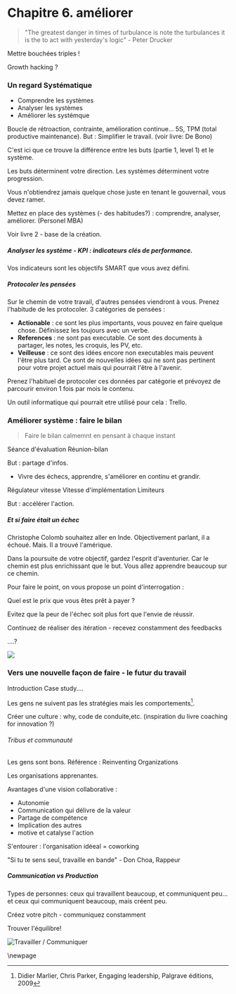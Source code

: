 # Chapitre 6. améliorer

>"The greatest danger in times of turbulance is note the turbulances it is the to act with yesterday's logic" - Peter Drucker

Mettre bouchées triples ! 

Growth hacking ?



### Un regard Systématique

- Comprendre les systèmes
- Analyser les systèmes
- Améliorer les systémque

Boucle de rétroaction, contrainte, amélioration continue... 5S, TPM (total productive maintenance). But : Simplifier le travail. (voir livre: De Bono)

C'est ici que ce trouve la différence entre les buts (partie 1, level 1) et le système. 

Les buts déterminent votre direction. Les systèmes déterminent votre progression. 

Vous n'obtiendrez jamais quelque chose juste en tenant le gouvernail, vous devez ramer. 

Mettez en place des  systèmes (- des habitudes?) : comprendre, analyser, améliorer. (Personel MBA)

Voir livre 2 - base de la création. 



##### Analyser les système - KPI : indicateurs clés de performance. 

Vos indicateurs sont les objectifs SMART que vous avez défini. 



##### Protocoler les pensées

Sur le chemin de votre travail, d'autres pensées viendront à vous. Prenez l'habitude de les protocoler. 3 catégories de pensées : 

- **Actionable** : ce sont les plus importants, vous pouvez en faire quelque chose. Définissez les toujours avec un verbe. 
- **References** : ne sont pas executable. Ce sont des documents à partager, les notes, les croquis, les PV, etc.
- **Veilleuse** : ce sont des idées encore non executables mais peuvent l'être plus tard. Ce sont de nouvelles idées qui ne sont pas pertinent pour votre projet actuel mais qui pourrait l'être à l'avenir. 

Prenez l'habituel de protocoler ces données par catégorie et prévoyez de parcourir environ 1 fois par mois le contenu. 

Un outil informatique qui pourrait etre utilisé pour cela : Trello.


### Améliorer système : faire le bilan

> Faire le bilan calmemnt en pensant à chaque instant

Séance d'évaluation 
Réunion-bilan

But : partage d'infos. 

- Vivre des échecs, apprendre, s'améliorer en continu et grandir. 

Régulateur vitesse
Vitesse d'implémentation
Limiteurs

But : accélérer l'action. 



##### Et si faire était un échec

Christophe Colomb souhaitez aller en Inde. Objectivement parlant, il a échoué. Mais. Il a trouvé l'amérique. 

Dans la poursuite de votre objectif, gardez l'esprit d'aventurier. Car le chemin est plus enrichissant que le but. Vous allez apprendre beaucoup sur ce chemin. 


Pour faire le point, on vous propose un point d'interrogation : 

Quel est le prix que vous êtes prêt à payer ? 


Evitez que la peur de l'échec soit plus fort que l'envie de réussir.


Continuez de réaliser des itération - recevez constamment des feedbacks 

....? 

![](../contents/img/process-think-make-check.png)




### Vers une nouvelle façon de faire - le futur du travail

Introduction Case study....

Les gens ne suivent pas les stratégies mais les comportements[^1].

Créer une culture : why, code de conduite,etc. (inspiration du livre coaching for innovation ?)

[^1]: Didier Marlier, Chris Parker, Engaging leadership, Palgrave éditions, 2009

###### Tribus et communauté 

Les gens sont bons. 
Référence : Reinventing Organizations

Les organisations apprenantes.

Avantages d'une vision collaborative : 


- Autonomie
- Communication qui délivre de la valeur
- Partage de compétence
- Implication des autres
- motive et catalyse l'action


S'entourer : l'organisation idéeal = coworking

"Si tu te sens seul, travaille en bande" - Don Choa, Rappeur

##### Communication vs Production

Types de personnes: ceux qui travaillent beaucoup, et communiquent peu... et ceux qui communiquent beaucoup, mais créent peu.

Créez votre pitch - communiquez constamment

Trouver l'équilibre!

![Travailler / Communiquer](../contents/img/travailler-communiquer.png)


\newpage